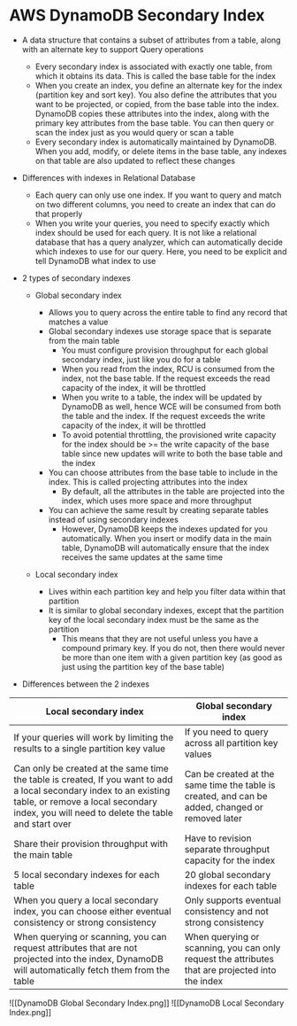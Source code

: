 # AWS DynamoDB Secondary Index

- A data structure that contains a subset of attributes from a table, along with an alternate key to support Query operations
	- Every secondary index is associated with exactly one table, from which it obtains its data. This is called the base table for the index
	- When you create an index, you define an alternate key for the index (partition key and sort key). You also define the attributes that you want to be projected, or copied, from the base table into the index. DynamoDB copies these attributes into the index, along with the primary key attributes from the base table. You can then query or scan the index just as you would query or scan a table
	- Every secondary index is automatically maintained by DynamoDB. When you add, modify, or delete items in the base table, any indexes on that table are also updated to reflect these changes

- Differences with indexes in Relational Database
	- Each query can only use one index. If you want to query and match on two different columns, you need to create an index that can do that properly
	- When you write your queries, you need to specify exactly which index should be used for each query. It is not like a relational database that has a query analyzer, which can automatically decide which indexes to use for our query. Here, you need to be explicit and tell DynamoDB what index to use

- 2 types of secondary indexes
	- Global secondary index
		- Allows you to query across the entire table to find any record that matches a value
		- Global secondary indexes use storage space that is separate from the main table
			- You must configure provision throughput for each global secondary index, just like you do for a table
			- When you read from the index, RCU is consumed from the index, not the base table. If the request exceeds the read capacity of the index, it will be throttled
			- When you write to a table, the index will be updated by DynamoDB as well, hence WCE will be consumed from both the table and the index. If the request exceeds the write capacity of the index, it will be throttled
			- To avoid potential throttling, the provisioned write capacity for the index should be >= the write capacity of the base table since new updates will write to both the base table and the index
		-  You can choose attributes from the base table to include in the index. This is called projecting attributes into the index
			-  By default, all the attributes in the table are projected into the index, which uses more space and more throughput
		- You can achieve the same result by creating separate tables instead of using secondary indexes
			- However, DynamoDB keeps the indexes updated for you automatically. When you insert or modify data in the main table, DynamoDB will automatically ensure that the index receives the same updates at the same time

	- Local secondary index
		- Lives within each partition key and help you filter data within that partition
		- It is similar to global secondary indexes, except that the partition key of the local secondary index must be the same as the partition
			- This means that they are not useful unless you have a compound primary key. If you do not, then there would never be more than one item with a given partition key (as good as just using the partition key of the base table)

- Differences between the 2 indexes

Local secondary index|Global secondary index
------------------------|-------------------------
If your queries will work by limiting the results to a single partition key value|If you need to query across all partition key values
Can only be created at the same time the table is created, If you want to add a local secondary index to an existing table, or remove a local secondary index, you will need to delete the table and start over |Can be created at the same time the table is created, and can be added, changed or removed later
Share their provision throughput with the main table|Have to revision separate throughput capacity for the index
5 local secondary indexes for each table|20 global secondary indexes for each table
When you query a local secondary index, you can choose either eventual consistency or strong consistency|Only supports eventual consistency and not strong consistency
When querying or scanning, you can request attributes that are not projected into the index, DynamoDB will automatically fetch them from the table|When querying or scanning, you can only request the attributes that are projected into the index|

![[DynamoDB Global Secondary Index.png]]
![[DynamoDB Local Secondary Index.png]]


